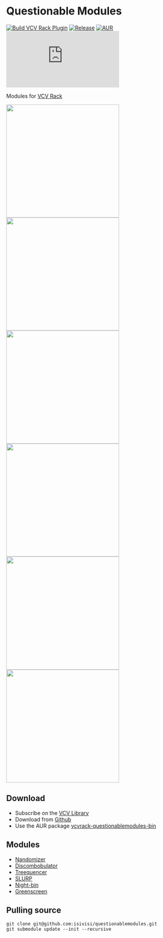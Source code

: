 # Questionable Modules 
[![Build VCV Rack Plugin](https://github.com/isivisi/questionablemodules/actions/workflows/build-plugin.yml/badge.svg?branch=master)](https://github.com/isivisi/questionablemodules/actions/workflows/build-plugin.yml)
[![Release](https://badgen.net/github/release/isivisi/questionablemodules/stable?color=cyan)](https://github.com/isivisi/questionablemodules/releases/latest)
[![AUR](https://img.shields.io/aur/version/vcvrack-questionablemodules-bin)](https://aur.archlinux.org/packages/vcvrack-questionablemodules-bin)
[![VCV Rack Library](https://badgen.net/https/raw.githubusercontent.com/isivisi/questionablemodules/automated/popularity.json)](https://library.vcvrack.com/questionablemodules)

Modules for [VCV Rack](https://github.com/VCVRack/Rack)

<img src="https://library.vcvrack.com/screenshots/200/questionablemodules/nandomizer.png" style="object-fit:scale-down" height="300"> <img src="https://library.vcvrack.com/screenshots/200/questionablemodules/discombobulator.png" style="object-fit:scale-down" height="300">
<img src="https://github.com/isivisi/questionablemodules/blob/master/images/Treequencer.gif?raw=true?raw=true" style="object-fit:scale-down" height="300">
<img src="https://library.vcvrack.com/screenshots/200/questionablemodules/quatosc.png" style="object-fit:scale-down" height="300">
<img src="https://library.vcvrack.com/screenshots/400/questionablemodules/nightbin.png" style="object-fit:scale-down" height="300">
<img src="https://library.vcvrack.com/screenshots/400/questionablemodules/greenscreen.png" style="object-fit:scale-down" height="300">

## Download
- Subscribe on the [VCV Library](https://library.vcvrack.com/questionablemodules)
- Download from [Github](https://github.com/isivisi/questionablemodules/releases/latest)
- Use the AUR package [vcvrack-questionablemodules-bin](https://aur.archlinux.org/packages/vcvrack-questionablemodules-bin)

## Modules
- [Nandomizer](https://isivisi.github.io/questionablemodules/nandomizer)
- [Discombobulator](https://isivisi.github.io/questionablemodules/discombobulator)
- [Treequencer](https://isivisi.github.io/questionablemodules/treequencer)
- [SLURP](https://isivisi.github.io/questionablemodules/slurp)
- [Night-bin](https://isivisi.github.io/questionablemodules/nightbin)
- [Greenscreen](https://isivisi.github.io/questionablemodules/greenscreen)

## Pulling source
```
git clone git@github.com:isivisi/questionablemodules.git
git submodule update --init --recursive
```
